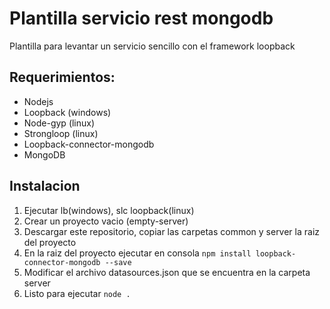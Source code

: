 # Plantilla servicio rest mongodb
Plantilla para levantar un servicio sencillo con el framework loopback
## Requerimientos:
* Nodejs
* Loopback (windows)
* Node-gyp (linux)
* Strongloop (linux)
* Loopback-connector-mongodb
* MongoDB
## Instalacion
1. Ejecutar lb(windows), slc loopback(linux)
2. Crear un proyecto vacio (empty-server)
3. Descargar este repositorio, copiar las carpetas common y server la raiz del proyecto
4. En la raiz del proyecto ejecutar en consola `npm install loopback-connector-mongodb --save`
5. Modificar el archivo datasources.json que se encuentra en la carpeta server
6. Listo para ejecutar `node .`

